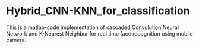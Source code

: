 # Hybrid_CNN-KNN_for_classification
This is a matlab-code implementation of cascaded Convolution Neural Network and K-Nearest Neighbor for real time face recognition using mobile camera.
